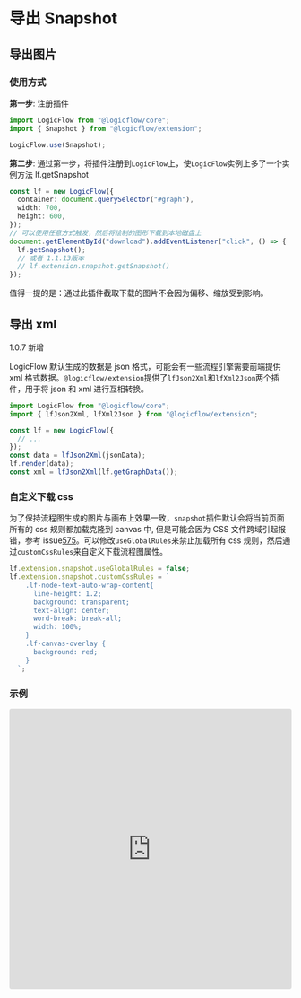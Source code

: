 # 导出 Snapshot

## 导出图片

### 使用方式

**第一步**: 注册插件

```ts
import LogicFlow from "@logicflow/core";
import { Snapshot } from "@logicflow/extension";

LogicFlow.use(Snapshot);
```

**第二步**:
通过第一步，将插件注册到`LogicFlow`上，使`LogicFlow`实例上多了一个实例方法 lf.getSnapshot

```ts
const lf = new LogicFlow({
  container: document.querySelector("#graph"),
  width: 700,
  height: 600,
});
// 可以使用任意方式触发，然后将绘制的图形下载到本地磁盘上
document.getElementById("download").addEventListener("click", () => {
  lf.getSnapshot();
  // 或者 1.1.13版本
  // lf.extension.snapshot.getSnapshot()
});
```

值得一提的是：通过此插件截取下载的图片不会因为偏移、缩放受到影响。

## 导出 xml

1.0.7 新增

LogicFlow 默认生成的数据是 json 格式，可能会有一些流程引擎需要前端提供 xml 格式数据。`@logicflow/extension`提供了`lfJson2Xml`和`lfXml2Json`两个插件，用于将 json 和 xml 进行互相转换。

```ts
import LogicFlow from "@logicflow/core";
import { lfJson2Xml, lfXml2Json } from "@logicflow/extension";

const lf = new LogicFlow({
  // ...
});
const data = lfJson2Xml(jsonData);
lf.render(data);
const xml = lfJson2Xml(lf.getGraphData());
```

### 自定义下载 css

为了保持流程图生成的图片与画布上效果一致，`snapshot`插件默认会将当前页面所有的 css 规则都加载克隆到 canvas 中, 但是可能会因为 CSS 文件跨域引起报错，参考 issue[575](https://github.com/didi/LogicFlow/issues/575)。可以修改`useGlobalRules`来禁止加载所有 css 规则，然后通过`customCssRules`来自定义下载流程图属性。

```js
lf.extension.snapshot.useGlobalRules = false;
lf.extension.snapshot.customCssRules = `
    .lf-node-text-auto-wrap-content{
      line-height: 1.2;
      background: transparent;
      text-align: center;
      word-break: break-all;
      width: 100%;
    }
    .lf-canvas-overlay {
      background: red;
    }
  `;
```

### 示例

<iframe src="https://codesandbox.io/embed/logicflow-base21-o3vqi?fontsize=14&hidenavigation=1&theme=dark&view=preview"
     style="width:100%; height:500px; border:0; border-radius: 4px; overflow:hidden;"
     title="logicflow-base21"
     allow="accelerometer; ambient-light-sensor; camera; encrypted-media; geolocation; gyroscope; hid; microphone; midi; payment; usb; vr; xr-spatial-tracking"
     sandbox="allow-forms allow-modals allow-popups allow-presentation allow-same-origin allow-scripts"
   ></iframe>
